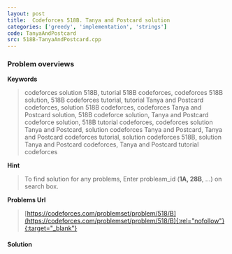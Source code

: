 ```yaml
---
layout: post
title:  Codeforces 518B. Tanya and Postcard solution
categories: ['greedy', 'implementation', 'strings']
code: TanyaAndPostcard
src: 518B-TanyaAndPostcard.cpp
---
```

### **Problem overviews**

**Keywords**
> codeforces solution 518B, tutorial 518B codeforces, codeforces 518B solution, 518B codeforces tutorial, tutorial Tanya and Postcard codeforces, solution 518B codeforces, codeforces Tanya and Postcard solution, 518B codeforce solution, Tanya and Postcard codeforce solution, 518B tutorial codeforces, codeforces solution Tanya and Postcard, solution codeforces Tanya and Postcard, Tanya and Postcard codeforces tutorial, solution codeforces 518B, solution Tanya and Postcard codeforces, Tanya and Postcard tutorial codeforces

**Hint**
> To find solution for any problems, Enter probleam_id (**1A, 28B**, ...) on search box. 

**Problems Url**
> [https://codeforces.com/problemset/problem/518/B](https://codeforces.com/problemset/problem/518/B){:rel="nofollow"}{:target="_blank"}

#### **Solution**



